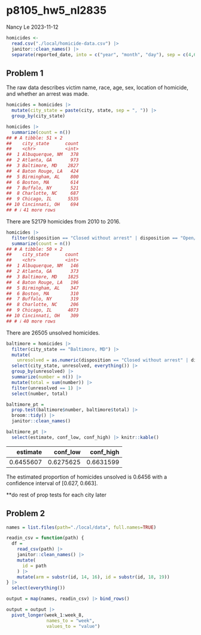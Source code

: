 p8105_hw5_nl2835
================
Nancy Le
2023-11-12

``` r
homicides <-
  read.csv("./local/homicide-data.csv") |> 
  janitor::clean_names() |> 
  separate(reported_date, into = c("year", "month", "day"), sep = c(4,6))  
```

## Problem 1

The raw data describes victim name, race, age, sex, location of
homicide, and whether an arrest was made.

``` r
homicides = homicides |> 
  mutate(city_state = paste(city, state, sep = ", ")) |> 
  group_by(city_state) 
```

``` r
homicides |> 
  summarize(count = n())
## # A tibble: 51 × 2
##    city_state      count
##    <chr>           <int>
##  1 Albuquerque, NM   378
##  2 Atlanta, GA       973
##  3 Baltimore, MD    2827
##  4 Baton Rouge, LA   424
##  5 Birmingham, AL    800
##  6 Boston, MA        614
##  7 Buffalo, NY       521
##  8 Charlotte, NC     687
##  9 Chicago, IL      5535
## 10 Cincinnati, OH    694
## # ℹ 41 more rows
```

There are 52179 homicides from 2010 to 2016.

``` r
homicides |> 
  filter(disposition == "Closed without arrest" | disposition == "Open/No arrest") |> 
  summarize(count = n())
## # A tibble: 50 × 2
##    city_state      count
##    <chr>           <int>
##  1 Albuquerque, NM   146
##  2 Atlanta, GA       373
##  3 Baltimore, MD    1825
##  4 Baton Rouge, LA   196
##  5 Birmingham, AL    347
##  6 Boston, MA        310
##  7 Buffalo, NY       319
##  8 Charlotte, NC     206
##  9 Chicago, IL      4073
## 10 Cincinnati, OH    309
## # ℹ 40 more rows
```

There are 26505 unsolved homicides.

``` r
baltimore = homicides |> 
  filter(city_state == "Baltimore, MD") |> 
  mutate(
    unresolved = as.numeric(disposition == "Closed without arrest" | disposition == "Open/No arrest")) |> 
  select(city_state, unresolved, everything()) |> 
  group_by(unresolved) |> 
  summarize(number = n()) |> 
  mutate(total = sum(number)) |> 
  filter(unresolved == 1) |> 
  select(number, total)
```

``` r
baltimore_pt = 
  prop.test(baltimore$number, baltimore$total) |>
  broom::tidy() |> 
  janitor::clean_names()

baltimore_pt |> 
  select(estimate, conf_low, conf_high) |> knitr::kable()
```

|  estimate |  conf_low | conf_high |
|----------:|----------:|----------:|
| 0.6455607 | 0.6275625 | 0.6631599 |

The estimated proportion of homicides unsolved is 0.6456 with a
confidence interval of \[0.627, 0.663\].

\*\*do rest of prop tests for each city later

## Problem 2

``` r
names = list.files(path="./local/data", full.names=TRUE)

readin_csv = function(path) {
  df =
    read_csv(path) |>
    janitor::clean_names() |>
    mutate(
      id = path
    ) |> 
    mutate(arm = substr(id, 14, 16), id = substr(id, 18, 19))
} |> 
  select(everything())

output = map(names, readin_csv) |> bind_rows()
```

``` r
output = output |> 
  pivot_longer(week_1:week_8,
               names_to = "week", 
               values_to = "value")
```
